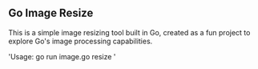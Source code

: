## Go Image Resize

This is a simple image resizing tool built in Go, created as a fun project to explore Go's image processing capabilities.

'Usage: go run image.go resize <path> <width> <height>'
